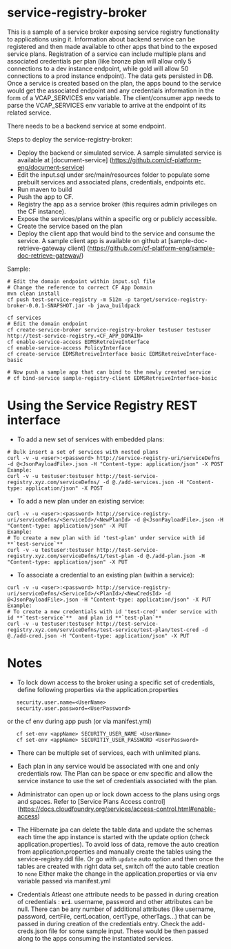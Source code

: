 # service-registry-broker

This is a sample of a service broker exposing service registry functionality to applications using it. Information about backend service can be registered and then made available to other apps that bind to the exposed service plans. Registration of a service can include multiple plans and associated credentials per plan (like bronze plan will allow only 5 connections to a dev instance endpoint, while gold will allow 50 connections to a prod instance endpoint). The data gets persisted in DB. Once a service is created based on the plan, the apps bound to the service would get the associated endpoint and any credentials information in the form of a VCAP_SERVICES env variable. The client/consumer app needs to parse the VCAP_SERVICES env variable to arrive at the endpoint of its related service.

There needs to be a backend service at some endpoint.

Steps to deploy the service-registry-broker:

* Deploy the backend or simulated service. A sample simulated service is available at [document-service] (https://github.com/cf-platform-eng/document-service)
* Edit the input.sql under src/main/resources folder to populate some prebuilt services and associated plans, credentials, endpoints etc.
* Run maven to build
* Push the app to CF.
* Registry the app as a service broker (this requires admin privileges on the CF instance).
* Expose the services/plans within a specific org or publicly accessible.
* Create the service based on the plan
* Deploy the client app that would bind to the service and consume the service.
A sample client app is available on github at [sample-doc-retrieve-gateway client] (https://github.com/cf-platform-eng/sample-doc-retrieve-gateway/)

Sample:
```
# Edit the domain endpoint within input.sql file 
# Change the reference to correct CF App Domain
mvn clean install
cf push test-service-registry -m 512m -p target/service-registry-broker-0.0.1-SNAPSHOT.jar -b java_buildpack

cf services
# Edit the domain endpoint
cf create-service-broker service-registry-broker testuser testuser http://test-service-registry.<CF_APP_DOMAIN>
cf enable-service-access EDMSRetreiveInterface
cf enable-service-access PolicyInterface
cf create-service EDMSRetreiveInterface basic EDMSRetreiveInterface-basic

# Now push a sample app that can bind to the newly created service
# cf bind-service sample-registry-client EDMSRetreiveInterface-basic
```


# Using the Service Registry REST interface

* To add a new set of services with embedded plans:
```
# Bulk insert a set of services with nested plans
curl -v -u <user>:<password> http://service-registry-uri/serviceDefns -d @<JsonPayloadFile>.json -H "Content-type: application/json" -X POST
Example:
curl -v -u testuser:testuser http://test-service-registry.xyz.com/serviceDefns/ -d @./add-services.json -H "Content-type: application/json" -X POST
```

* To add a new plan under an existing service:
```
curl -v -u <user>:<password> http://service-registry-uri/serviceDefns/<ServiceId>/<NewPlanId> -d @<JsonPayloadFile>.json -H "Content-type: application/json" -X PUT
Example:
# To create a new plan with id 'test-plan' under service with id **`test-service`**  
curl -v -u testuser:testuser http://test-service-registry.xyz.com/serviceDefns/1/test-plan -d @./add-plan.json -H "Content-type: application/json" -X PUT
```

* To associate a credential to an existing plan (within a service):
```
curl -v -u <user>:<password> http://service-registry-uri/serviceDefns/<ServiceId>/<PlanId>/<NewCredsId> -d @<JsonPayloadFile>.json -H "Content-type: application/json" -X PUT
Example: 
# To create a new credentials with id 'test-cred' under service with id **`test-service`**  and plan id **`test-plan`** 
curl -v -u testuser:testuser http://test-service-registry.xyz.com/serviceDefns/test-service/test-plan/test-cred -d @./add-cred.json -H "Content-type: application/json" -X PUT
```

# Notes

* To lock down access to the broker using a specific set of credentials, define following properties via the application.properties 
```
   security.user.name=<UserName>
   security.user.password=<UserPassword>
```

or the cf env during app push (or via manifest.yml)

```
   cf set-env <appName> SECURITY_USER_NAME <UserName>
   cf set-env <appName> SECURITIY_USER_PASSWORD <UserPassword>
```

* There can be multiple set of services, each with unlimited plans.

* Each plan in any service would be associated with one and only credentials row.
The Plan can be space or env specific and allow the service instance to use the set of credentials associated with the plan.

* Administrator can open up or lock down access to the plans using orgs and spaces.
Refer to [Service Plans Access control] (https://docs.cloudfoundry.org/services/access-control.html#enable-access)

* The Hibernate jpa can delete the table data and update the schemas each time the app instance is started with the update option (check application.properties).
To avoid loss of data, remove the auto creation from application.properties and manually create the tables using the service-registry.ddl file.
Or go with `update` auto option and then once the tables are created with right data set, switch off the auto table creation to `none`
Either make the change in the application.properties or via env variable passed via manifest.yml

* Credentials
Atleast one attribute needs to be passed in during creation of credentials : **`uri`**. username, password and other attributes can be null.
There can be any number of additional attributes (like username, password, certFile, certLocation, certType, otherTags...) that can be passed in during creation of the credentials entry. Check the add-creds.json file for some sample input. These would be then passed along to the apps consuming the instantiated services.
